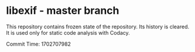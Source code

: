 # libexif - master branch

This repository contains frozen state of the repository.
Its history is cleared. It is used only for static code
analysis with Codacy.

Commit Time: 1702707982